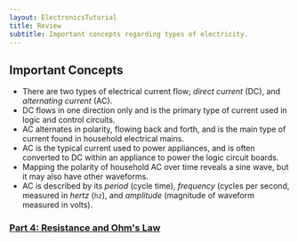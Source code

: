 ```yaml
---
layout: ElectronicsTutorial
title: Review
subtitle: Important concepts regarding types of electricity.
---
```


## Important Concepts

 * There are two types of electrical current flow; _direct current_ (DC), and _alternating current_ (AC).
 * DC flows in one direction only and is the primary type of current used in logic and control circuits.
 * AC alternates in polarity, flowing back and forth, and is the main type of current found in household electrical mains.
 * AC is the typical current used to power appliances, and is often converted to DC within an appliance to power the logic circuit boards.
 * Mapping the polarity of household AC over time reveals a sine wave, but it may also have other waveforms.
 * AC is described by its _period_ (cycle time), _frequency_ (cycles per second, measured in _hertz_ (`hz`), and _amplitude_ (magnitude of waveform measured in volts).

 
### [Part 4: Resistance and Ohm's Law](../../Part4/Resistance)
